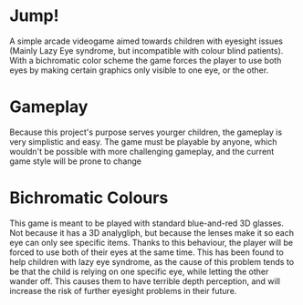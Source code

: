 # Jump!
A simple arcade videogame aimed towards children with eyesight issues (Mainly Lazy Eye syndrome, but incompatible with colour blind patients). With a bichromatic color scheme the game forces the player to use both eyes by making certain graphics only visible to one eye, or the other.
# Gameplay
Because this project's purpose serves yourger children, the gameplay is very simplistic and easy. The game must be playable by anyone, which wouldn't be possible with more challenging gameplay, and the current game style will be prone to change
# Bichromatic Colours
This game is meant to be played with standard blue-and-red 3D glasses. Not because it has a 3D analygliph, but because the lenses make it so each eye can only see specific items. Thanks to this behaviour, the player will be forced to use both of their eyes at the same time. This has been found to help children with lazy eye syndrome, as the cause of this problem tends to be that the child is relying on one specific eye, while letting the other wander off. This causes them to have terrible depth perception, and will increase the risk of further eyesight problems in their future.
